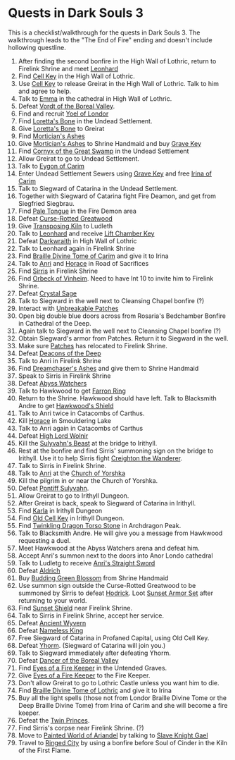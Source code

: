 # Quests in Dark Souls 3

This is a checklist/walkthrough for the quests in Dark Souls 3. The walkthrough leads to the "The End of Fire" ending and doesn't include hollowing questline.

1. After finding the second bonfire in the High Wall of Lothric, return to Firelink Shrine and meet [Leonhard](https://darksouls3.wiki.fextralife.com/Leonhard)
2. Find [Cell Key](https://darksouls3.wiki.fextralife.com/Cell+Key) in the High Wall of Lothric.
2. Use [Cell Key](https://darksouls3.wiki.fextralife.com/Cell+Key) to release Greirat in the High Wall of Lothric. Talk to him and agree to help.
3. Talk to [Emma](https://darksouls3.wiki.fextralife.com/Emma) in the cathedral in High Wall of Lothric.
4. Defeat [Vordt of the Boreal Valley](https://darksouls3.wiki.fextralife.com/Vordt+of+the+Boreal+Valley).
5. Find and recruit [Yoel of Londor](https://darksouls3.wiki.fextralife.com/Yoel+of+Londor)
6. Find [Loretta's Bone](https://darksouls3.wiki.fextralife.com/Loretta's+Bone) in the Undead Settlement.
7. Give [Loretta's Bone](https://darksouls3.wiki.fextralife.com/Loretta's+Bone) to Greirat
8. Find [Mortician's Ashes](https://darksouls3.wiki.fextralife.com/Mortician's+Ashes)
9. Give [Mortician's Ashes](https://darksouls3.wiki.fextralife.com/Mortician's+Ashes) to Shrine Handmaid and buy [Grave Key](https://darksouls3.wiki.fextralife.com/Grave+Key)
10. Find [Cornyx of the Great Swamp](https://darksouls3.wiki.fextralife.com/Cornyx+of+the+Great+Swamp) in the Undead Settlement
11. Allow Greirat to go to Undead Settlement.
12. Talk to [Eygon of Carim](https://darksouls3.wiki.fextralife.com/Eygon+of+Carim)
13. Enter Undead Settlement Sewers using [Grave Key](https://darksouls3.wiki.fextralife.com/Grave+Key) and free [Irina of Carim](https://darksouls3.wiki.fextralife.com/Irina+of+Carim)
14. Talk to Siegward of Catarina in the Undead Settlement.
15. Together with Siegward of Catarina fight Fire Deamon, and get from Siegfried Siegbrau.
16. Find [Pale Tongue](https://darksouls3.wiki.fextralife.com/Pale+Tongue) in the Fire Demon area
17. Defeat [Curse-Rotted Greatwood](https://darksouls3.wiki.fextralife.com/Curse-Rotted+Greatwood)
18. Give [Transposing Kiln](https://darksouls3.wiki.fextralife.com/Transposing+Kiln) to Ludleth
19. Talk to [Leonhard](https://darksouls3.wiki.fextralife.com/Leonhard) and receive [Lift Chamber Key](https://darksouls3.wiki.fextralife.com/Lift+Chamber+Key)
20. Defeat [Darkwraith](https://darksouls3.wiki.fextralife.com/Darkwraith) in High Wall of Lothric
21. Talk to Leonhard again in Firelink Shrine
22. Find [Braille Divine Tome of Carim](https://darksouls3.wiki.fextralife.com/Braille+Divine+Tome+of+Carim) and give it to Irina
23. Talk to [Anri](https://darksouls3.wiki.fextralife.com/Anri+of+Astora) and [Horace](https://darksouls3.wiki.fextralife.com/Horace+the+Hushed) in Road of Sacrifices
24. Find [Sirris](https://darksouls3.wiki.fextralife.com/Sirris+of+the+Sunless+Realms) in Firelink Shrine
25. Find [Orbeck of Vinheim](https://darksouls3.wiki.fextralife.com/Orbeck+of+Vinheim). Need to have Int 10 to invite him to Firelink Shrine.
26. Defeat [Crystal Sage](https://darksouls3.wiki.fextralife.com/Crystal+Sage)
27. Talk to Siegward in the well next to Cleansing Chapel bonfire (?)
28. Interact with [Unbreakable Patches](https://darksouls3.wiki.fextralife.com/Unbreakable+Patches)
29. Open big double blue doors across from Rosaria's Bedchamber Bonfire in Cathedral of the Deep.
30. Again talk to Siegward in the well next to Cleansing Chapel bonfire (?)
31. Obtain Siegward's armor from Patches. Return it to Siegward in the well.
32. Make sure [Patches](https://darksouls3.wiki.fextralife.com/Unbreakable+Patches) has relocated to Firelink Shrine. 
21. Defeat [Deacons of the Deep](https://darksouls3.wiki.fextralife.com/Deacons+of+the+Deep)
22. Talk to Anri in Firelink Shrine
23. Find [Dreamchaser's Ashes](https://darksouls3.wiki.fextralife.com/Dreamchaser's+Ashes) and give them to Shrine Handmaid
24. Speak to Sirris in Firelink Shrine
25. Defeat [Abyss Watchers](https://darksouls3.wiki.fextralife.com/Abyss+Watchers)
26. Talk to Hawkwood to get [Farron Ring](https://darksouls3.wiki.fextralife.com/Farron+Ring)
27. Return to the Shrine. Hawkwood should have left. Talk to Blacksmith Andre to get [Hawkwood's Shield](https://darksouls3.wiki.fextralife.com/Hawkwood's+Shield)
28. Talk to Anri twice in Catacombs of Carthus.
29. Kill [Horace](https://darksouls3.wiki.fextralife.com/Horace+the+Hushed) in Smouldering Lake
30. Talk to Anri again in Catacombs of Carthus
31. Defeat [High Lord Wolnir](https://darksouls3.wiki.fextralife.com/High+Lord+Wolnir)
32. Kill the [Sulyvahn's Beast](https://darksouls3.wiki.fextralife.com/Sulyvahn's+Beast) at the bridge to Irithyll.
33. Rest at the bonfire and find Sirris' summoning sign on the bridge to Irithyll. Use it to help Sirris fight [Creighton the Wanderer](https://darksouls3.wiki.fextralife.com/Creighton+the+Wanderer).
34. Talk to Sirris in Firelink Shrine.
35. Talk to [Anri](https://darksouls3.wiki.fextralife.com/Anri+of+Astora) at the [Church of Yorshka](https://darksouls3.wiki.fextralife.com/Church+of+Yorshka)
36. Kill the pilgrim in or near the Church of Yorshka.
37. Defeat [Pontiff Sulyvahn](https://darksouls3.wiki.fextralife.com/Pontiff+Sulyvahn).
36. Allow Greirat to go to Irithyll Dungeon.
38. After Greirat is back, speak to Siegward of Catarina in Irithyll.
39. Find [Karla](https://darksouls3.wiki.fextralife.com/Karla) in Irithyll Dungeon
40. Find [Old Cell Key](https://darksouls3.wiki.fextralife.com/Old+Cell+Key) in Irithyll Dungeon.
41. Find [Twinkling Dragon Torso Stone](https://darksouls3.wiki.fextralife.com/Twinkling+Dragon+Torso+Stone) in Archdragon Peak.
42. Talk to Blacksmith Andre. He will give you a message from Hawkwood requesting a duel.
43. Meet Hawkwood at the Abyss Watchers arena and defeat him.
44. Accept Anri's summon next to the doors into Anor Londo cathedral
45. Talk to Ludletg to receive [Anri's Straight Sword](https://darksouls3.wiki.fextralife.com/Anri's+Straight+Sword)
46. Defeat [Aldrich](https://darksouls3.wiki.fextralife.com/Aldrich,+Devourer+of+Gods)
47. Buy [Budding Green Blossom](https://darksouls3.wiki.fextralife.com/Budding+Green+Blossom) from Shrine Handmaid
48. Use summon sign outside the Curse-Rotted Greatwood to be summoned by Sirris to defeat [Hodrick](https://darksouls3.wiki.fextralife.com/Holy+Knight+Hodrick). Loot [Sunset Armor Set](https://darksouls3.wiki.fextralife.com/Sunset+Armor+Set) after returning to your world.
49. Find [Sunset Shield](https://darksouls3.wiki.fextralife.com/Sunset+Shield) near Firelink Shrine.
50. Talk to Sirris in Firelink Shrine, accept her service.
51. Defeat [Ancient Wyvern](https://darksouls3.wiki.fextralife.com/Ancient+Wyvern)
52. Defeat [Nameless King](https://darksouls3.wiki.fextralife.com/Nameless+King)
53. Free Siegward of Catarina in Profaned Capital, using Old Cell Key.
54. Defeat [Yhorm](https://darksouls3.wiki.fextralife.com/Yhorm+the+Giant). (Siegward of Catarina will join you.)
55. Talk to Siegward immediately after defeating Yhorm.
56. Defeat [Dancer of the Boreal Valley](https://darksouls3.wiki.fextralife.com/Dancer%2Bof%2Bthe%2BBoreal%2BValley)
57. Find [Eyes of a Fire Keeper](https://darksouls3.wiki.fextralife.com/Eyes+of+a+Fire+Keeper) in the Untended Graves.
58. Give [Eyes of a Fire Keeper](https://darksouls3.wiki.fextralife.com/Eyes+of+a+Fire+Keeper) to the Fire Keeper.
59. Don't allow Greirat to go to Lothric Castle unless you want him to die.
60. Find [Braille Divine Tome of Lothric](https://darksouls3.wiki.fextralife.com/Braille+Divine+Tome+of+Lothric) and give it to Irina
61. Buy all the light spells (those not from Londor Braille Divine Tome or the Deep Braille Divine Tome) from Irina of Carim and she will become a fire keeper.
62. Defeat the [Twin Princes](https://darksouls3.wiki.fextralife.com/Lothric,+Younger+Prince).
63. Find Sirris's corpse near Firelink Shrine. (?)
64. Move to [Painted World of Ariandel](https://darksouls3.wiki.fextralife.com/Painted+World+of+Ariandel) by talking to [Slave Knight Gael](https://darksouls3.wiki.fextralife.com/Slave+Knight+Gael)
65. Travel to [Ringed City](https://darksouls3.wiki.fextralife.com/The+Ringed+City) by using a bonfire before Soul of Cinder in the Kiln of the First Flame.
